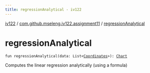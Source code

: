 ```yaml
---
title: regressionAnalytical - iv122
---
```


[iv122](../index.md) / [com.github.mseleng.iv122.assignment11](index.md) / [regressionAnalytical](.)

# regressionAnalytical

`fun regressionAnalytical(data: List<`[`Coordinates`](../com.github.mseleng.iv122.util/-coordinates/index.md)`>): `[`Chart`](../com.github.mseleng.iv122.util/-chart/index.md)

Computes the linear regression analytically (using a formula)

